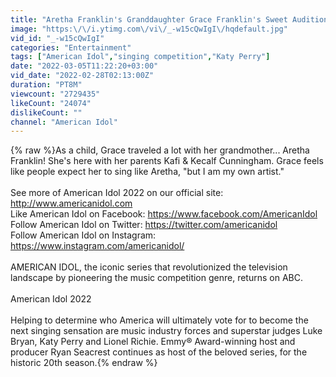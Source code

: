 ```yaml
---
title: "Aretha Franklin's Granddaughter Grace Franklin's Sweet Audition - American Idol 2022"
image: "https:\/\/i.ytimg.com\/vi\/_-w15cQwIgI\/hqdefault.jpg"
vid_id: "_-w15cQwIgI"
categories: "Entertainment"
tags: ["American Idol","singing competition","Katy Perry"]
date: "2022-03-05T11:22:20+03:00"
vid_date: "2022-02-28T02:13:00Z"
duration: "PT8M"
viewcount: "2729435"
likeCount: "24074"
dislikeCount: ""
channel: "American Idol"
---
```

{% raw %}As a child, Grace traveled a lot with her grandmother... Aretha Franklin! She's here with her parents Kafi &amp; Kecalf Cunningham. Grace feels like people expect her to sing like Aretha, &quot;but I am my own artist.&quot;<br /><br />See more of American Idol 2022 on our official site: <a rel="nofollow" target="blank" href="http://www.americanidol.com">http://www.americanidol.com</a><br />Like American Idol on Facebook: <a rel="nofollow" target="blank" href="https://www.facebook.com/AmericanIdol">https://www.facebook.com/AmericanIdol</a><br />Follow American Idol on Twitter: <a rel="nofollow" target="blank" href="https://twitter.com/americanidol">https://twitter.com/americanidol</a><br />Follow American Idol on Instagram: <a rel="nofollow" target="blank" href="https://www.instagram.com/americanidol/">https://www.instagram.com/americanidol/</a><br /><br />AMERICAN IDOL, the iconic series that revolutionized the television landscape by pioneering the music competition genre, returns on ABC.<br /><br />American Idol 2022<br /><br />Helping to determine who America will ultimately vote for to become the next singing sensation are music industry forces and superstar judges Luke Bryan, Katy Perry and Lionel Richie. Emmy® Award-winning host and producer Ryan Seacrest continues as host of the beloved series, for the historic 20th season.{% endraw %}
